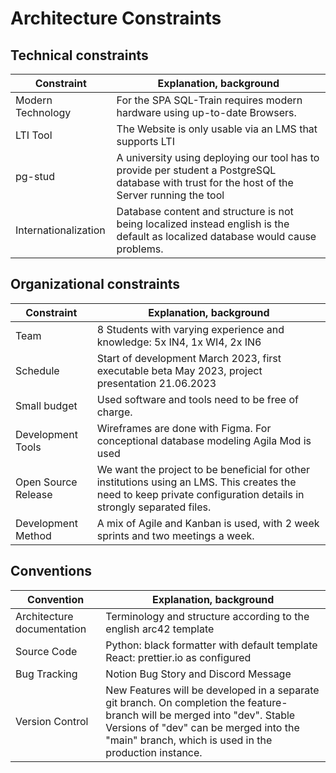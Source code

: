 <!--
SPDX-FileCopyrightText: 2023 2023, Nicolas Bota, Marcel Geiger, Florian Paul, Rajbir Singh, Niklas Sirch, Jan Swiridow, Duc Minh Vu, Mike Wegele

SPDX-License-Identifier: CC-BY-SA-4.0

This file is based on arc42 template, originally created by Gernot Starke and Peter Hruschka, which can be found [here](https://arc42.org/download) and has been altered to fit our needs. arc42 is licensed under CC-BY-SA-4.0. 
-->

# Architecture Constraints
## Technical constraints
| Constraint | Explanation, background |
| ----------- | ----------- |
| Modern Technology | For the SPA SQL-Train requires modern hardware using up-to-date Browsers. |
| LTI Tool    | The Website is only usable via an LMS that supports LTI |
| pg-stud     | A university using deploying our tool has to provide per student a PostgreSQL database with trust for the host of the Server running the tool |
| Internationalization | Database content and structure is not being localized instead english is the default as localized database would cause problems. |


## Organizational constraints
| Constraint | Explanation, background |
| ----------- | ----------- |
| Team | 8 Students with varying experience and knowledge: 5x IN4, 1x WI4, 2x IN6 |
| Schedule | Start of development March 2023, first executable beta May 2023, project presentation 21.06.2023 |
| Small budget | Used software and tools need to be free of charge. |
| Development Tools | Wireframes are done with Figma. For conceptional database modeling Agila Mod is used |
| Open Source Release | We want the project to be beneficial for other institutions using an LMS. This creates the need to keep private configuration details in strongly separated files. |
| Development Method | A mix of Agile and Kanban is used, with 2 week sprints and two meetings a week. |

## Conventions
| Convention | Explanation, background |
| ----------- | ----------- |
| Architecture documentation | Terminology and structure according to the english arc42 template |
| Source Code | Python: black formatter with default template<br />React: prettier.io as configured |
| Bug Tracking | Notion Bug Story and Discord Message |
| Version Control | New Features will be developed in a separate git branch. On completion the feature-branch will be merged into "dev". Stable Versions of "dev" can be merged into the "main" branch, which is used in the production instance. |